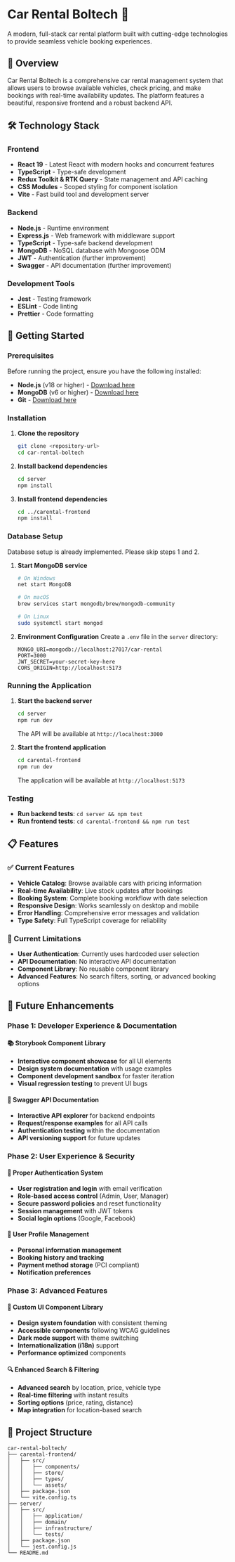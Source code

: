 # Car Rental Boltech 🚗

A modern, full-stack car rental platform built with cutting-edge technologies to provide seamless vehicle booking experiences.

## 🌟 Overview

Car Rental Boltech is a comprehensive car rental management system that allows users to browse available vehicles, check pricing, and make bookings with real-time availability updates. The platform features a beautiful, responsive frontend and a robust backend API.

## 🛠️ Technology Stack

### Frontend

- **React 19** - Latest React with modern hooks and concurrent features
- **TypeScript** - Type-safe development
- **Redux Toolkit & RTK Query** - State management and API caching
- **CSS Modules** - Scoped styling for component isolation
- **Vite** - Fast build tool and development server

### Backend

- **Node.js** - Runtime environment
- **Express.js** - Web framework with middleware support
- **TypeScript** - Type-safe backend development
- **MongoDB** - NoSQL database with Mongoose ODM
- **JWT** - Authentication (further improvement)
- **Swagger** - API documentation (further improvement)

### Development Tools

- **Jest** - Testing framework
- **ESLint** - Code linting
- **Prettier** - Code formatting

## 🚀 Getting Started

### Prerequisites

Before running the project, ensure you have the following installed:

- **Node.js** (v18 or higher) - [Download here](https://nodejs.org/)
- **MongoDB** (v6 or higher) - [Download here](https://www.mongodb.com/try/download/community)
- **Git** - [Download here](https://git-scm.com/)

### Installation

1. **Clone the repository**

   ```bash
   git clone <repository-url>
   cd car-rental-boltech
   ```

2. **Install backend dependencies**

   ```bash
   cd server
   npm install
   ```

3. **Install frontend dependencies**
   ```bash
   cd ../carental-frontend
   npm install
   ```

### Database Setup

  Database setup is already implemented. Please skip steps 1 and 2.
  
1. **Start MongoDB service**

   ```bash
   # On Windows
   net start MongoDB

   # On macOS
   brew services start mongodb/brew/mongodb-community

   # On Linux
   sudo systemctl start mongod
   ```

2. **Environment Configuration**
   Create a `.env` file in the `server` directory:
   ```env
   MONGO_URI=mongodb://localhost:27017/car-rental
   PORT=3000
   JWT_SECRET=your-secret-key-here
   CORS_ORIGIN=http://localhost:5173
   ```

### Running the Application

1. **Start the backend server**

   ```bash
   cd server
   npm run dev
   ```

   The API will be available at `http://localhost:3000`

2. **Start the frontend application**
   ```bash
   cd carental-frontend
   npm run dev
   ```
   The application will be available at `http://localhost:5173`

### Testing

- **Run backend tests**: `cd server && npm test`
- **Run frontend tests**: `cd carental-frontend && npm run test`

## 📋 Features

### ✅ Current Features

- **Vehicle Catalog**: Browse available cars with pricing information
- **Real-time Availability**: Live stock updates after bookings
- **Booking System**: Complete booking workflow with date selection
- **Responsive Design**: Works seamlessly on desktop and mobile
- **Error Handling**: Comprehensive error messages and validation
- **Type Safety**: Full TypeScript coverage for reliability

### 🔄 Current Limitations

- **User Authentication**: Currently uses hardcoded user selection
- **API Documentation**: No interactive API documentation
- **Component Library**: No reusable component library
- **Advanced Features**: No search filters, sorting, or advanced booking options

## 🔮 Future Enhancements

### Phase 1: Developer Experience & Documentation

#### 📚 Storybook Component Library

- **Interactive component showcase** for all UI elements
- **Design system documentation** with usage examples
- **Component development sandbox** for faster iteration
- **Visual regression testing** to prevent UI bugs

#### 🔗 Swagger API Documentation

- **Interactive API explorer** for backend endpoints
- **Request/response examples** for all API calls
- **Authentication testing** within the documentation
- **API versioning support** for future updates

### Phase 2: User Experience & Security

#### 🔐 Proper Authentication System

- **User registration and login** with email verification
- **Role-based access control** (Admin, User, Manager)
- **Secure password policies** and reset functionality
- **Session management** with JWT tokens
- **Social login options** (Google, Facebook)

#### 👤 User Profile Management

- **Personal information management**
- **Booking history and tracking**
- **Payment method storage** (PCI compliant)
- **Notification preferences**

### Phase 3: Advanced Features

#### 🎨 Custom UI Component Library

- **Design system foundation** with consistent theming
- **Accessible components** following WCAG guidelines
- **Dark mode support** with theme switching
- **Internationalization (i18n)** support
- **Performance optimized** components

#### 🔍 Enhanced Search & Filtering

- **Advanced search** by location, price, vehicle type
- **Real-time filtering** with instant results
- **Sorting options** (price, rating, distance)
- **Map integration** for location-based search

## 📁 Project Structure

```
car-rental-boltech/
├── carental-frontend/
│   ├── src/
│   │   ├── components/
│   │   ├── store/
│   │   ├── types/
│   │   └── assets/
│   ├── package.json
│   └── vite.config.ts
├── server/
│   ├── src/
│   │   ├── application/
│   │   ├── domain/
│   │   ├── infrastructure/
│   │   └── tests/
│   ├── package.json
│   └── jest.config.js
└── README.md
```
